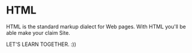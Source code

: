 # HTML

HTML is the standard markup dialect for Web pages. With HTML you'll be able make your claim Site.

LET'S LEARN TOGETHER. :))
